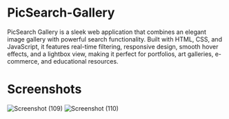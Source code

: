 # PicSearch-Gallery
PicSearch Gallery is a sleek web application that combines an elegant image gallery with powerful search functionality. Built with HTML, CSS, and JavaScript, it features real-time filtering, responsive design, smooth hover effects, and a lightbox view, making it perfect for portfolios, art galleries, e-commerce, and educational resources.
# Screenshots 
![Screenshot (109)](https://github.com/BishwanathKumarPanda/FileFusion/assets/138992024/a4484995-c04e-4383-b9e4-36bd6811ff29)
![Screenshot (110)](https://github.com/BishwanathKumarPanda/FileFusion/assets/138992024/e16944f6-3764-4326-8b7b-424fad96fa0e)

